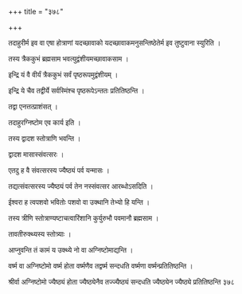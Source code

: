 +++
title = "३७८"

+++

 

तदाहुरीर्म इव वा एषा होत्राणां यदच्छावाको यदच्छावाकमनुसन्तिष्ठेतेर्म इव
तुष्टुवाना स्युरिति । 

तस्य त्रैककुभं ब्रह्मसाम भवत्युद्वंशीयमच्छावाकसाम । 

इन्द्रि यं वै वीर्यं त्रैककुभं सर्वं पृष्ठरूपमुद्वंशीयम् । 

इन्द्रि ये चैव तद्वीर्ये सर्वस्मिंश्च पृष्ठरूपेऽन्ततः प्रतितिष्ठन्ति । 

तद्वा एनत्तत्प्राशंसत् । 

तदाहुरग्निष्टोम एव कार्य इति । 

तस्य द्वादश स्तोत्राणि भवन्ति । 

द्वादश मासास्संवत्सरः । 

एतदु ह वै संवत्सरस्य ज्यैष्ठ्यं पर्व यन्मासः । 

तद्यत्संवत्सरस्य ज्यैष्ठ्यं पर्व तेन नस्संवत्सर आरब्धोऽसदिति । 

ईश्वरा ह त्वपशवो भवितोः पशवो वा उक्थानि तेभ्यो हि यन्ति । 

तस्य त्रीणि स्तोत्राण्यष्टाचत्वारिंशानि कुर्युरुभौ पवमानौ ब्रह्मसाम । 

तावतीरुक्थ्यस्य स्तोत्र्याः । 

आप्नुवन्ति तं कामं य उक्थ्ये नो वा अग्निष्टोमाद्यन्ति । 

वर्ष्म वा अग्निष्टोमो वर्ष्म होता वर्ष्मणैव तद्वर्ष्म सन्दधति वर्ष्मणा
वर्ष्मन्प्रतितिष्ठन्ति । 

श्रीर्वा अग्निष्टोमो ज्यैष्ठ्यं होता ज्यैष्ठ्येनैव तज्ज्यैष्ठ्यं सन्दधति
ज्यैष्ठ्येन ज्यैष्ठ्ये प्रतितिष्ठन्ति ३७८

